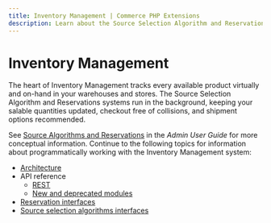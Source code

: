 ```yaml
---
title: Inventory Management | Commerce PHP Extensions
description: Learn about the Source Selection Algorithm and Reservations systems that run in the background to keep your salable quantities updated.
---
```


# Inventory Management

The heart of Inventory Management tracks every available product virtually and on-hand in your warehouses and stores. The Source Selection Algorithm and Reservations systems run in the background, keeping your salable quantities updated, checkout free of collisions, and shipment options recommended.

<InlineAlert variant="info" slots="text" />

See [Source Algorithms and Reservations](https://experienceleague.adobe.com/docs/commerce-admin/inventory/basics/selection-reservations.html) in the _Admin User Guide_ for more conceptual information. Continue to the following topics for information about programmatically working with the Inventory Management system:

-  [Architecture](../../../architecture/modules/inventory-management.md)
-  API reference
   - [REST](https://developer.adobe.com/commerce/webapi/rest/modules/inventory/)
   - [New and deprecated modules](../../components/web-api/inventory-management.md)
-  [Reservation interfaces](reservations.md)
-  [Source selection algorithms interfaces](source-selection-algorithms.md)
